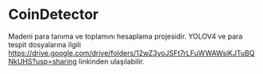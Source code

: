 # CoinDetector
Madeni para tanıma ve toplamını hesaplama projesidir.
YOLOV4 ve para tespit dosyalarına ilgili https://drive.google.com/drive/folders/12wZ3yoJSFt7rLFuWWAWsiKJTuBQNkUHS?usp=sharing linkinden ulaşılabilir.
